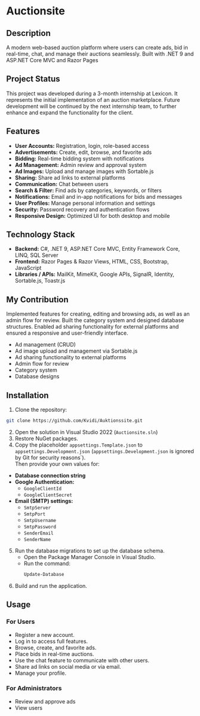 ﻿# Auctionsite

## Description
A modern web-based auction platform where users can create ads, bid in real-time, chat, and manage their auctions seamlessly. Built with .NET 9 and ASP.NET Core MVC and Razor Pages

## Project Status
This project was developed during a 3-month internship at Lexicon. It represents the initial implementation of an auction marketplace. Future development will be continued by the next internship team, to further enhance and expand the functionality for the client.

## Features
- **User Accounts:** Registration, login, role-based access
- **Advertisements:** Create, edit, browse, and favorite ads
- **Bidding:** Real-time bidding system with notifications
- **Ad Management:** Admin review and approval system
- **Ad Images:** Upload and manage images with Sortable.js
- **Sharing:** Share ad links to external platforms
- **Communication:** Chat between users
- **Search & Filter:** Find ads by categories, keywords, or filters
- **Notifications:** Email and in-app notifications for bids and messages
- **User Profiles:** Manage personal information and settings
- **Security:** Password recovery and authentication flows
- **Responsive Design:** Optimized UI for both desktop and mobile

## Technology Stack
- **Backend:** C#, .NET 9, ASP.NET Core MVC, Entity Framework Core, LINQ, SQL Server  
- **Frontend:** Razor Pages & Razor Views, HTML, CSS, Bootstrap, JavaScript
- **Libraries / APIs:** MailKit, MimeKit, Google APIs, SignalR, Identity, Sortable.js, Toastr.js   

## My Contribution
Implemented features for creating, editing and browsing ads, as well as an admin flow for review. Built the category system and designed database structures. Enabled ad sharing functionality for external platforms and ensured a responsive and user-friendly interface.
- Ad management (CRUD)
- Ad image upload and management via Sortable.js
- Ad sharing functionality to external platforms
- Admin flow for review
- Category system
- Database designs

## Installation
1. Clone the repository:
```bash
git clone https://github.com/Kvidi/Auktionssite.git 
``` 
2. Open the solution in Visual Studio 2022 (`Auctionsite.sln`)
3. Restore NuGet packages.
4. Copy the placeholder `appsettings.Template.json` to `appsettings.Development.json` (`appsettings.Development.json` is ignored by Git for security reasons`).  
Then provide your own values for:

- **Database connection string**
- **Google Authentication:**
  - `GoogleClientId`
  - `GoogleClientSecret`
- **Email (SMTP) settings:**
  - `SmtpServer`
  - `SmtpPort`
  - `SmtpUsername`
  - `SmtpPassword`
  - `SenderEmail`
  - `SenderName`


5. Run the database migrations to set up the database schema.
   - Open the Package Manager Console in Visual Studio.
   - Run the command:
		```powershell
		Update-Database
		```
6. Build and run the application.

## Usage

### For Users
- Register a new account.
- Log in to access full features.
- Browse, create, and favorite ads.
- Place bids in real-time auctions.
- Use the chat feature to communicate with other users.
- Share ad links on social media or via email.
- Manage your profile.

### For Administrators
- Review and approve ads
- View users